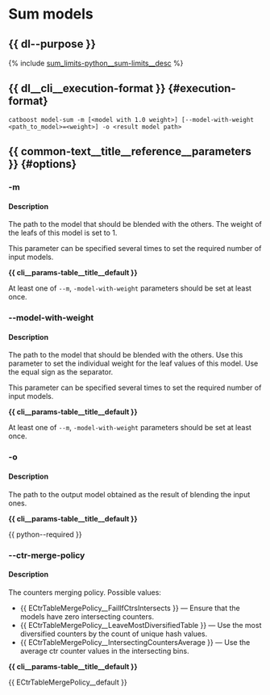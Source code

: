 # Sum models

## {{ dl--purpose }}

{% include [sum_limits-python__sum-limits__desc](../_includes/work_src/reusage-python/python__sum-limits__desc.md) %}


## {{ dl__cli__execution-format }} {#execution-format}

```
catboost model-sum -m [<model with 1.0 weight>] [--model-with-weight <path_to_model>=<weight>] -o <result model path>
```

## {{ common-text__title__reference__parameters }} {#options}

### -m

#### Description

The path to the model that should be blended with the others. The weight of the leafs of this model is set to 1.

This parameter can be specified several times to set the required number of input models.

**{{ cli__params-table__title__default }}**

At least one of `--m`, `-model-with-weight` parameters should be set at least once.

### --model-with-weight

#### Description

The path to the model that should be blended with the others. Use this parameter to set the individual weight for the leaf values of this model. Use the equal sign as the separator.

This parameter can be specified several times to set the required number of input models.


**{{ cli__params-table__title__default }}**

At least one of `--m`, `-model-with-weight` parameters should be set at least once.

### -o

#### Description

The path to the output model obtained as the result of blending the input ones.

**{{ cli__params-table__title__default }}**

 {{ python--required }}

### --ctr-merge-policy

#### Description

The counters merging policy. Possible values:
- {{ ECtrTableMergePolicy__FailIfCtrsIntersects }} — Ensure that the models have zero intersecting counters.
- {{ ECtrTableMergePolicy__LeaveMostDiversifiedTable }} — Use the most diversified counters by the count of unique hash values.
- {{ ECtrTableMergePolicy__IntersectingCountersAverage }} — Use the average ctr counter values in the intersecting bins.

**{{ cli__params-table__title__default }}**

 {{ ECtrTableMergePolicy__default }}
